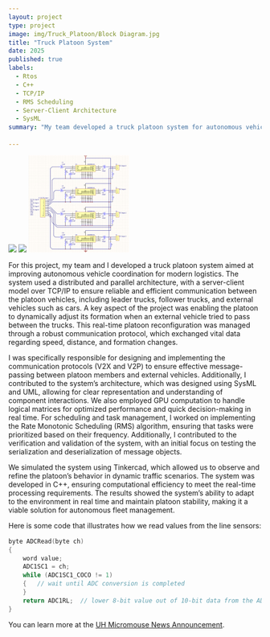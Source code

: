 ```yaml
---
layout: project
type: project
image: img/Truck_Platoon/Block Diagram.jpg
title: "Truck Platoon System"
date: 2025
published: true
labels:
  - Rtos
  - C++
  - TCP/IP
  - RMS Scheduling
  - Server-Client Architecture
  - SysML
summary: "My team developed a truck platoon system for autonomous vehicle coordination, focusing on real-time platoon reconfiguration and performance optimization."

---
```


<div class="text-center p-4">
  <img width="200px" src="..img/Truck_Platoon/Screenshot 2025-02-04 at 23.45.15.png" class="img-thumbnail" >
  <img width="200px" src="..img/Truck_Platoon/internal block diagram.jpg" >
  <img width="200px" src="../img/micromouse/micromouse-circuit.png" class="img-thumbnail" >
</div>

For this project, my team and I developed a truck platoon system aimed at improving autonomous vehicle coordination for modern logistics. The system used a distributed and parallel architecture, with a server-client model over TCP/IP to ensure reliable and efficient communication between the platoon vehicles, including leader trucks, follower trucks, and external vehicles such as cars. A key aspect of the project was enabling the platoon to dynamically adjust its formation when an external vehicle tried to pass between the trucks. This real-time platoon reconfiguration was managed through a robust communication protocol, which exchanged vital data regarding speed, distance, and formation changes.

I was specifically responsible for designing and implementing the communication protocols (V2X and V2P) to ensure effective message-passing between platoon members and external vehicles. Additionally, I contributed to the system’s architecture, which was designed using SysML and UML, allowing for clear representation and understanding of component interactions. We also employed GPU computation to handle logical matrices for optimized performance and quick decision-making in real time. For scheduling and task management, I worked on implementing the Rate Monotonic Scheduling (RMS) algorithm, ensuring that tasks were prioritized based on their frequency. Additionally, I contributed to the verification and validation of the system, with an initial focus on testing the serialization and deserialization of message objects.

We simulated the system using Tinkercad, which allowed us to observe and refine the platoon’s behavior in dynamic traffic scenarios. The system was developed in C++, ensuring computational efficiency to meet the real-time processing requirements. The results showed the system’s ability to adapt to the environment in real time and maintain platoon stability, making it a viable solution for autonomous fleet management.

Here is some code that illustrates how we read values from the line sensors:

```cpp
byte ADCRead(byte ch)
{
    word value;
    ADC1SC1 = ch;
    while (ADC1SC1_COCO != 1)
    {   // wait until ADC conversion is completed   
    }
    return ADC1RL;  // lower 8-bit value out of 10-bit data from the ADC
}
```

You can learn more at the [UH Micromouse News Announcement](https://manoa.hawaii.edu/news/article.php?aId=2857).
